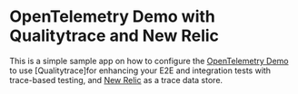 # OpenTelemetry Demo with Qualitytrace and New Relic

> <!--[Read the detailed recipe for setting up New Relic with Tractest in our documentation.](https://docs.tracetest.io/examples-tutorials/recipes/running-tracetest-with-new-relic)-->

This is a simple sample app on how to configure the [OpenTelemetry Demo](https://github.com/open-telemetry/opentelemetry-demo) to use [Qualitytrace]<!--(https://tracetest.io/) -->for enhancing your E2E and integration tests with trace-based testing, and [New Relic](https://newrelic.com/) as a trace data store.

<!--Feel free to check out the [docs](https://docs.tracetest.io/), and join our [Discord Community](https://discord.gg/8MtcMrQNbX) for more info!-->

